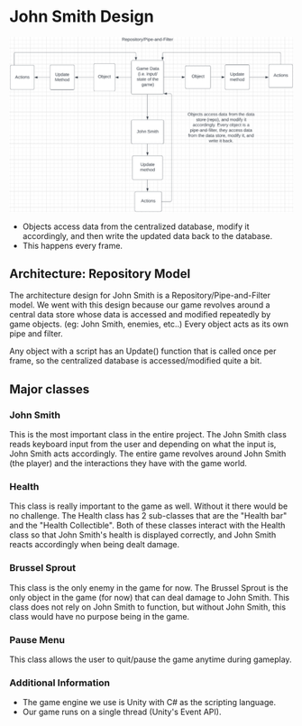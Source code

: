 # John Smith Design
![Architecture Design](RepoAndPipe-and-FilterHybrid.png)

- Objects access data from the centralized database, modify it accordingly, and then write the updated data back to the database.
- This happens every frame.

## Architecture: Repository Model

The architecture design for John Smith is a Repository/Pipe-and-Filter model. We went with this design because our game revolves around a central data store whose data is accessed and modified repeatedly by game objects. (eg: John Smith, enemies, etc..) Every object acts as its own pipe and filter.

Any object with a script has an Update() function that is called once per frame, so the centralized database is accessed/modified quite a bit.

## Major classes

### John Smith
This is the most important class in the entire project. The John Smith class reads keyboard input from the user and depending on what the input is, John Smith acts accordingly. The entire game revolves around John Smith (the player) and the interactions they have with the game world.

### Health
This class is really important to the game as well. Without it there would be no challenge. The Health class has 2 sub-classes that are the "Health bar" and the "Health Collectible". Both of these classes interact with the Health class so that John Smith's health is displayed correctly, and John Smith reacts accordingly when being dealt damage.

### Brussel Sprout
This class is the only enemy in the game for now. The Brussel Sprout is the only object in the game (for now) that can deal damage to John Smith. This class does not rely on John Smith to function, but without John Smith, this class would have no purpose being in the game.

### Pause Menu
This class allows the user to quit/pause the game anytime during gameplay. 

### Additional Information
- The game engine we use is Unity with C# as the scripting language. 
- Our game runs on a single thread (Unity's Event API).

